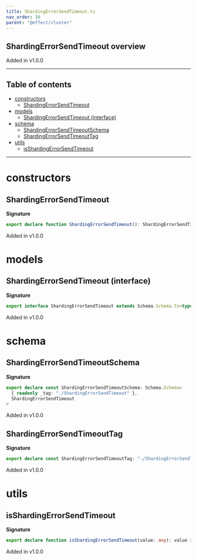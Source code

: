 ```yaml
---
title: ShardingErrorSendTimeout.ts
nav_order: 30
parent: "@effect/cluster"
---
```


## ShardingErrorSendTimeout overview

Added in v1.0.0

---

<h2 class="text-delta">Table of contents</h2>

- [constructors](#constructors)
  - [ShardingErrorSendTimeout](#shardingerrorsendtimeout)
- [models](#models)
  - [ShardingErrorSendTimeout (interface)](#shardingerrorsendtimeout-interface)
- [schema](#schema)
  - [ShardingErrorSendTimeoutSchema](#shardingerrorsendtimeoutschema)
  - [ShardingErrorSendTimeoutTag](#shardingerrorsendtimeouttag)
- [utils](#utils)
  - [isShardingErrorSendTimeout](#isshardingerrorsendtimeout)

---

# constructors

## ShardingErrorSendTimeout

**Signature**

```ts
export declare function ShardingErrorSendTimeout(): ShardingErrorSendTimeout
```

Added in v1.0.0

# models

## ShardingErrorSendTimeout (interface)

**Signature**

```ts
export interface ShardingErrorSendTimeout extends Schema.Schema.To<typeof ShardingErrorSendTimeoutSchema_> {}
```

Added in v1.0.0

# schema

## ShardingErrorSendTimeoutSchema

**Signature**

```ts
export declare const ShardingErrorSendTimeoutSchema: Schema.Schema<
  { readonly _tag: "./ShardingErrorSendTimeout" },
  ShardingErrorSendTimeout
>
```

Added in v1.0.0

## ShardingErrorSendTimeoutTag

**Signature**

```ts
export declare const ShardingErrorSendTimeoutTag: "./ShardingErrorSendTimeout"
```

Added in v1.0.0

# utils

## isShardingErrorSendTimeout

**Signature**

```ts
export declare function isShardingErrorSendTimeout(value: any): value is ShardingErrorSendTimeout
```

Added in v1.0.0
